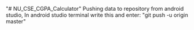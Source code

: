 "# NU_CSE_CGPA_Calculator" 
Pushing data to repository from android studio, In android studio terminal write this and enter: "git push -u origin master"
